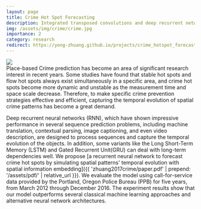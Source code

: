 ```yaml
---
layout: page
title: Crime Hot Spot Forecasting
description: Integrated transposed convolutions and deep recurrent networks to capture complex spatio-temporal patterns in crime data and generate accurate forecasts of crime hotspots.
img: /assets/img/crime/crime.jpg
importance: 2
category: research
redirect: https://yong-zhuang.github.io/projects/crime_hotspot_forecasting/
---
```

<div class="post">
    <div class="profile float-left w-50">
        <img class="img-fluid" src="{{ page.img}}"/>
    </div>
</div>
Place-based Crime prediction has become an area of significant research interest in recent years. Some studies have found that stable hot spots and flow hot spots always exist simultaneously in a specific area, and crime hot spots become more dynamic and unstable as the measurement time and space scale decrease. Therefore, to make specific crime prevention strategies effective and efficient, capturing the temporal evolution of spatial crime patterns has become a great demand.

Deep recurrent neural networks (RNN), which have shown impressive performance in several sequence prediction problems, including machine translation, contextual parsing, image captioning, and even video description, are designed to process sequences and capture the temporal evolution of the objects. In addition, some variants like the Long Short-Term Memory (LSTM) and Gated Recurrent Unit(GRU) can deal with long-term dependencies well. We propose [a recurrent neural network to forecast crime hot spots by simulating spatial patterns' temporal evolution with spatial information embedding]({{ 'zhuang2017crime/paper.pdf' | prepend: '/assets/pdf/' | relative_url }}). We evaluate the model using call-for-service data provided by the Portland, Oregon Police Bureau (PPB) for five years, from March 2012 through December 2016. The experiment results show that our model outperforms several classical machine learning approaches and alternative neural network architectures.
